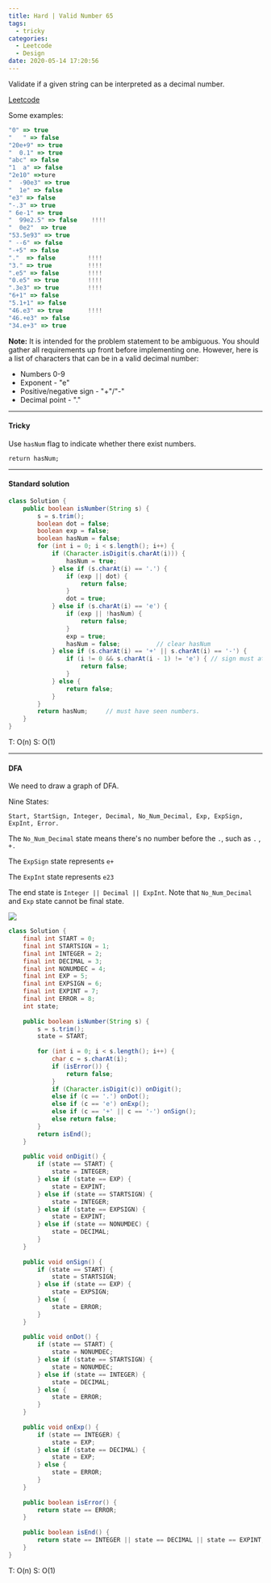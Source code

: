 ```yaml
---
title: Hard | Valid Number 65
tags:
  - tricky
categories:
  - Leetcode
  - Design
date: 2020-05-14 17:20:56
---
```


Validate if a given string can be interpreted as a decimal number.

[Leetcode](https://leetcode.com/problems/valid-number/)

<!--more-->

Some examples:

```javascript
"0" => true
"   " => false
"20e+9" => true
"  0.1" => true
"abc" => false
"1  a" => false
"2e10" =>ture
"  -90e3" => true
"  1e" => false
"e3" => false
"-.3" => true
" 6e-1" => true
"  99e2.5" => false    !!!!
"  0e2"  => true
"53.5e93" => true
" --6" => false
"-+5" => false
"."  => false         !!!!
"3." => true          !!!!
".e5" => false        !!!!
"0.e5" => true        !!!!
".3e3" => true        !!!!
"6+1" => false
"5.1+1" => false
"46.e3" => true       !!!!
"46.+e3" => false
"34.e+3" => true
```

**Note:** It is intended for the problem statement to be ambiguous. You should gather all requirements up front before implementing one. However, here is a list of characters that can be in a valid decimal number:

- Numbers 0-9
- Exponent - "e"
- Positive/negative sign - "+"/"-"
- Decimal point - "."

---

#### Tricky 

Use `hasNum` flag to indicate whether there exist numbers.

`return hasNum;` 

---

#### Standard solution  

```java
class Solution {
    public boolean isNumber(String s) {
        s = s.trim();
        boolean dot = false;
        boolean exp = false;
        boolean hasNum = false;
        for (int i = 0; i < s.length(); i++) {
            if (Character.isDigit(s.charAt(i))) {
                hasNum = true;
            } else if (s.charAt(i) == '.') {
                if (exp || dot) {
                    return false;
                }
                dot = true;
            } else if (s.charAt(i) == 'e') {
                if (exp || !hasNum) {
                    return false;
                }
                exp = true;
                hasNum = false;          // clear hasNum
            } else if (s.charAt(i) == '+' || s.charAt(i) == '-') {
                if (i != 0 && s.charAt(i - 1) != 'e') { // sign must at beginning of num
                    return false;
                }
            } else {
                return false;
            }
        }
        return hasNum;     // must have seen numbers.
    }
}
```

T: O(n)		S: O(1)

---

#### DFA

We need to draw a graph of DFA.

Nine States: 

`Start, StartSign, Integer, Decimal, No_Num_Decimal, Exp, ExpSign, ExpInt, Error.`

The `No_Num_Decimal` state means there's no number before the `.`, such as `.` , `+.`

The `ExpSign` state represents `e+`

The `ExpInt` state represents `e23`

The end  state is `Integer || Decimal || ExpInt`. Note that `No_Num_Decimal` and `Exp` state cannot be final state.

![](https://raw.githubusercontent.com/aranne/aranne.github.io/master/images/IMG_2505.jpg)

```java
class Solution {
    final int START = 0;
    final int STARTSIGN = 1;
    final int INTEGER = 2;
    final int DECIMAL = 3;
    final int NONUMDEC = 4;
    final int EXP = 5;
    final int EXPSIGN = 6;
    final int EXPINT = 7;
    final int ERROR = 8;
    int state;
    
    public boolean isNumber(String s) {
        s = s.trim();
        state = START;
        
        for (int i = 0; i < s.length(); i++) {
            char c = s.charAt(i);
            if (isError()) {
                return false;
            }
            if (Character.isDigit(c)) onDigit();
            else if (c == '.') onDot();
            else if (c == 'e') onExp();
            else if (c == '+' || c == '-') onSign();
            else return false;
        }
        return isEnd();
    }
    
    public void onDigit() {
        if (state == START) {
            state = INTEGER;
        } else if (state == EXP) {
            state = EXPINT;
        } else if (state == STARTSIGN) {
            state = INTEGER;
        } else if (state == EXPSIGN) {
            state = EXPINT;
        } else if (state == NONUMDEC) {
            state = DECIMAL;
        }
    }
    
    public void onSign() {
        if (state == START) {
            state = STARTSIGN;
        } else if (state == EXP) {
            state = EXPSIGN;
        } else {
            state = ERROR;
        }
    }
    
    public void onDot() {
        if (state == START) {
            state = NONUMDEC;
        } else if (state == STARTSIGN) {
            state = NONUMDEC;
        } else if (state == INTEGER) {
            state = DECIMAL;
        } else {
            state = ERROR;
        }
    }
    
    public void onExp() {
        if (state == INTEGER) {
            state = EXP;
        } else if (state == DECIMAL) {
            state = EXP;
        } else {
            state = ERROR;
        }
    }
    
    public boolean isError() {
        return state == ERROR;
    }
    
    public boolean isEnd() {
        return state == INTEGER || state == DECIMAL || state == EXPINT;
    }
}
```

T: O(n)		S: O(1)


